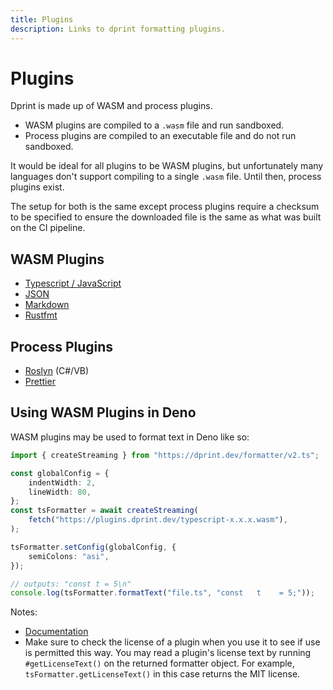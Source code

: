 ```yaml
---
title: Plugins
description: Links to dprint formatting plugins.
---
```


# Plugins

Dprint is made up of WASM and process plugins.

- WASM plugins are compiled to a `.wasm` file and run sandboxed.
- Process plugins are compiled to an executable file and do not run sandboxed.

It would be ideal for all plugins to be WASM plugins, but unfortunately many languages don't support compiling to a single `.wasm` file. Until then, process plugins exist.

The setup for both is the same except process plugins require a checksum to be specified to ensure the downloaded file is the same as what was built on the CI pipeline.

## WASM Plugins

- [Typescript / JavaScript](/plugins/typescript)
- [JSON](/plugins/json)
- [Markdown](/plugins/markdown)
- [Rustfmt](/plugins/rustfmt)

## Process Plugins

- [Roslyn](/plugins/roslyn) (C#/VB)
- [Prettier](/plugins/prettier)

## Using WASM Plugins in Deno

WASM plugins may be used to format text in Deno like so:

```ts
import { createStreaming } from "https://dprint.dev/formatter/v2.ts";

const globalConfig = {
    indentWidth: 2,
    lineWidth: 80,
};
const tsFormatter = await createStreaming(
    fetch("https://plugins.dprint.dev/typescript-x.x.x.wasm"),
);

tsFormatter.setConfig(globalConfig, {
    semiColons: "asi",
});

// outputs: "const t = 5\n"
console.log(tsFormatter.formatText("file.ts", "const   t    = 5;"));
```

Notes:

- [Documentation](https://doc.deno.land/https/dprint.dev/formatter/v2.ts)
- Make sure to check the license of a plugin when you use it to see if use is permitted this way. You may read a plugin's license text by running `#getLicenseText()` on the returned formatter object. For example, `tsFormatter.getLicenseText()` in this case returns the MIT license.

